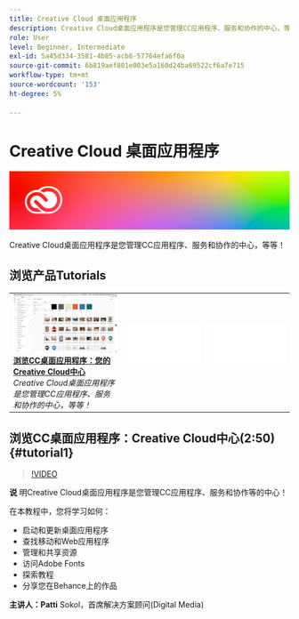 ```yaml
---
title: Creative Cloud 桌面应用程序
description: Creative Cloud桌面应用程序是您管理CC应用程序、服务和协作的中心，等等！
role: User
level: Beginner, Intermediate
exl-id: 5a45d334-3581-4b85-acb6-57764efa6f0a
source-git-commit: 6b819aef801e003e5a160d24ba69522cf6a7e715
workflow-type: tm+mt
source-wordcount: '153'
ht-degree: 5%

---
```


# Creative Cloud 桌面应用程序

![教程英雄图像](../assets/CCDA.jpg)

Creative Cloud桌面应用程序是您管理CC应用程序、服务和协作的中心，等等！

## 浏览产品Tutorials

<table style="table-layout:fixed">
<tr>
 <td>
   <a href="creativeclouddesktopapp.md#tutorial1">
      <img alt="浏览CC桌面应用程序：您的中心 
Creative Cloud" src="../assets/ccda_overview_sokol_thumbnail.jpg" />
   </a>
    <div>
   <a href="creativeclouddesktopapp.md#tutorial1"><strong>浏览CC桌面应用程序：您的Creative Cloud中心</strong></a>
    </div>
    <em>Creative Cloud桌面应用程序是您管理CC应用程序、服务和协作的中心，等等！</em>
    <br>
  </td>
  <td>
    <img alt="间隔符" src="../assets/Whitespacer.png" />
    <div>
    <br>
  </td>
  <td>
    <img alt="间隔符" src="../assets/Whitespacer.png" />
    <div>
    <br>
  </td>
</tr>
</table>

## 浏览CC桌面应用程序：Creative Cloud中心(2:50) {#tutorial1}

>[!VIDEO](https://video.tv.adobe.com/v/327095?hidetitle=true)

**说**
明Creative Cloud桌面应用程序是您管理CC应用程序、服务和协作等的中心！

在本教程中，您将学习如何：
* 启动和更新桌面应用程序
* 查找移动和Web应用程序
* 管理和共享资源
* 访问Adobe Fonts
* 探索教程
* 分享您在Behance上的作品

**主讲人：Patti**
Sokol，首席解决方案顾问(Digital Media)

